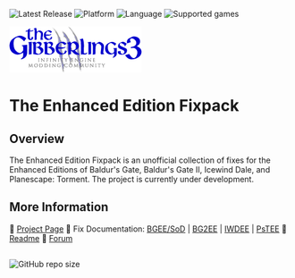 ![Latest Release](https://img.shields.io/github/v/release/Gibberlings3/EE_Fixpack?include_prereleases&color=blue) <!-- ![GitHub (Pre-)Release Date](https://img.shields.io/github/release-date-pre/Gibberlings3/EE_Fixpack?color=gold) -->
![Platform](https://img.shields.io/static/v1?label=platform&message=windows%20%7C%20macOS%20%7C%20linux%20%7C%20Project%20Infinity&color=informational)
![Language](https://img.shields.io/static/v1?label=language&message=English%20%7C%20Russian&color=limegreen)
![Supported games](https://img.shields.io/static/v1?label=supported%20games&message=BGEE%20%7C%20BG2EE%20%7C%20IWDEE%20%7C%20PsTEE&color=dodgerblue)

![The G3 Logo](https://raw.githubusercontent.com/Gibberlings3/.github/master/profile/g3_neutral.png)

# The Enhanced Edition Fixpack

## Overview

The Enhanced Edition Fixpack is an unofficial collection of fixes for the Enhanced Editions of Baldur's Gate, Baldur's Gate II, Icewind Dale, and Planescape: Torment. The project is currently under development.

## More Information

:page_facing_up: [Project Page](https://www.gibberlings3.net/mods/fixes/eefp/)
:page_facing_up: Fix Documentation: [BGEE/SoD](https://www.gibberlings3.net/subpages/ee-fixpack/docs_bgee/) | [BG2EE](https://www.gibberlings3.net/subpages/ee-fixpack/docs_bg2ee/) | [IWDEE](https://www.gibberlings3.net/subpages/ee-fixpack/docs_iwdee/) | [PsTEE](https://www.gibberlings3.net/subpages/ee-fixpack/docs_pstee/)
:page_facing_up: [Readme](https://gibberlings3.github.io/Documentation/readmes/readme-eefixpack.html)
:page_facing_up: [Forum](https://www.gibberlings3.net/forums/forum/232-ee-fixpack/)

##

![GitHub repo size](https://img.shields.io/github/repo-size/Gibberlings3/EE_Fixpack?style=plastic&label=repo%20size)
